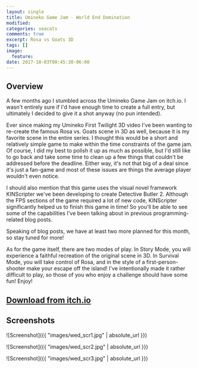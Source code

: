 ```yaml
---
layout: single
title: Umineko Game Jam - World End Domination
modified:
categories: seacats
comments: true
excerpt: Rosa vs Goats 3D
tags: []
image:
  feature:
date: 2017-10-03T00:45:30-06:00
---
```


## Overview

A few months ago I stumbled across the Umineko Game Jam on itch.io. I wasn't entirely sure if I'd have enough time to create a full entry, but ultimately I decided to give it a shot anyway (no pun intended).

Ever since making my Umineko First Twilight 3D video I've been wanting to re-create the famous Rosa vs. Goats scene in 3D as well, because it is my favorite scene in the entire series. I thought this would be a short and relatively simple game to make within the time constraints of the game jam. Of course, I did my best to polish it up as much as possible, but I'd still like to go back and take some time to clean up a few things that couldn't be addressed before the deadline. Either way, it's not that big of a deal since it's just a fan-game and most of these issues are things the average player wouldn't even notice.

I should also mention that this game uses the visual novel framework KINScripter we've been developing to create Detective Butler 2. Although the FPS sections of the game required a lot of new code, KINScripter significantly helped us to finish this game in time! So you'll be able to see some of the capabilities I've been talking about in previous programming-related blog posts.

Speaking of blog posts, we have at least two more planned for this month, so stay tuned for more!

As for the game itself, there are two modes of play. In Story Mode, you will experience a faithful recreation of the original scene in 3D. In Survival Mode, you will take control of Rosa, and in the style of a first-person-shooter make your escape off the island! I've intentionally made it rather difficult to play, so those of you who enjoy a challenge should have some fun! Enjoy!

## [Download from itch.io](https://goldbargames.itch.io/world-end-domination)

## Screenshots

![Screenshot]({{ "images/wed_scr1.jpg" | absolute_url }})

![Screenshot]({{ "images/wed_scr2.jpg" | absolute_url }})

![Screenshot]({{ "images/wed_scr3.jpg" | absolute_url }})